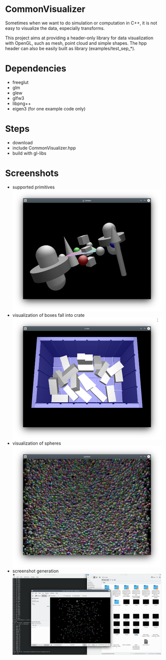# CommonVisualizer

Sometimes when we want to do simulation or computation in C++, it is not easy to visualize the data, especially transforms.

This project aims at providing a header-only library for data visualization with OpenGL, such as mesh, point cloud and simple shapes. The hpp header can also be easily built as library (examples/test_sep_*).

# Dependencies

- freeglut
- glm
- glew
- glfw3
- libpng++
- eigen3 (for one example code only)

# Steps

- download
- include CommonVisualizer.hpp
- build with gl-libs

# Screenshots

- supported primitives
![primitives](https://github.com/t-lou/CommonVisualizer/blob/master/examples/screenshots/test_all.png)
- visualization of boxes fall into crate
![primitives](https://github.com/t-lou/CommonVisualizer/blob/master/examples/screenshots/test_bullet_crate.png)
- visualization of spheres
![primitives](https://github.com/t-lou/CommonVisualizer/blob/master/examples/screenshots/test_spheres.png)
- screenshot generation
![primitives](https://github.com/t-lou/CommonVisualizer/blob/master/examples/screenshots/test_screensaver.png)